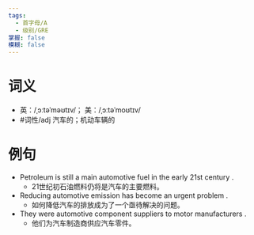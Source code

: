 ```yaml
---
tags:
  - 首字母/A
  - 级别/GRE
掌握: false
模糊: false
---
```

# 词义
- 英：/ˌɔːtəˈməʊtɪv/； 美：/ˌɔːtəˈmoʊtɪv/
- #词性/adj  汽车的；机动车辆的
# 例句
- Petroleum is still a main automotive fuel in the early 21st century .
	- 21世纪初石油燃料仍将是汽车的主要燃料。
- Reducing automotive emission has become an urgent problem .
	- 如何降低汽车的排放成为了一个亟待解决的问题。
- They were automotive component suppliers to motor manufacturers .
	- 他们为汽车制造商供应汽车零件。
